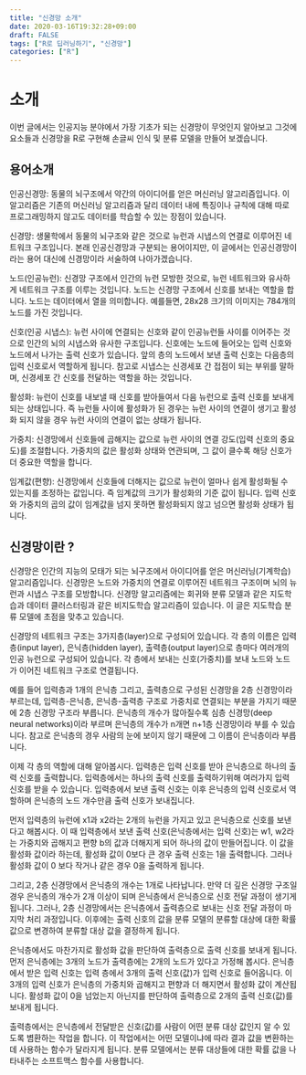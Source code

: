 ```yaml
---
title: "신경망 소개"
date: 2020-03-16T19:32:28+09:00
draft: FALSE
tags: ["R로 딥러닝하기", "신경망"]
categories: ["R"]
---
```


# 소개

이번 글에서는 인공지능 분야에서 가장 기초가 되는 신경망이 무엇인지 알아보고 그것에 요소들과 신경망을 R로 구현해 손글씨 인식 및 분류 모델을 만들어 보겠습니다.  

## 용어소개

인공신경망: 동물의 뇌구조에서 약간의 아이디어를 얻은 머신러닝 알고리즘입니다. 이 알고리즘은 기존의 머신러닝 알고리즘과 달리 데이터 내에 특징이나 규칙에 대해 따로 프로그래밍하지 않고도 데이터를 학습할 수 있는 장점이 있습니다.

신경망: 생물학에서 동물의 뇌구조와 같은 것으로 뉴런과 시냅스의 연결로 이루어진 네트워크 구조입니다. 본래 인공신경망과 구분되는 용어이지만, 이 글에서는 인공신경망이라는 용어 대신에 신경망이라 서술하여 나아가겠습니다.

노드(인공뉴런): 신경망 구조에서 인간의 뉴런 모방한 것으로, 뉴런 네트워크와 유사하게 네트워크 구조를 이루는 것입니다. 노드는 신경망 구조에서 신호를 보내는 역할을 합니다. 노드는 데이터에서 열을 의미합니다. 예를들면, 28x28 크기의 이미지는 784개의 노드를 가진 것입니다.         

신호(인공 시냅스): 뉴런 사이에 연결되는 신호와 같이 인공뉴런들 사이를 이어주는 것으로 인간의 뇌의 시냅스와 유사한 구조입니다. 신호에는 노드에 들어오는 입력 신호와 노드에서 나가는 출력 신호가 있습니다. 앞의 층의 노드에서 보낸 출력 신호는 다음층의 입력 신호로서 역할하게 됩니다. 참고로 시냅스는 신경세포 간 접점이 되는 부위를 말하며, 신경세포 간 신호를 전달하는 역할을 하는 것입니다.      

활성화: 뉴런이 신호를 내보낼 때 신호를 받아들여서 다음 뉴런으로 출력 신호를 보내게 되는 상태입니다. 즉 뉴런들 사이에 활성화가 된 경우는 뉴런 사이의 연결이 생기고 활성화 되지 않을 경우 뉴런 사이의 연결이 없는 상태가 됩니다.

가중치: 신경망에서 신호들에 곱해지는 값으로 뉴런 사이의 연결 강도(입력 신호의 중요도)를 조절합니다. 가중치의 값은 활성화 상태와 연관되며, 그 값이 클수록 해당 신호가 더 중요한 역할을 합니다.   

임계값(편향): 신경망에서 신호들에 더해지는 값으로 뉴런이 얼마나 쉽게 활성화될 수 있는지를 조정하는 값입니다. 즉 임계값의 크기가 활성화의 기준 값이 됩니다. 입력 신호와 가중치의 곱의 값이 임계값을 넘지 못하면 활성화되지 않고 넘으면 활성화 상태가 됩니다.

## 신경망이란 ?

신경망은 인간의 지능의 모태가 되는 뇌구조에서 아이디어를 얻은 머신러닝(기계학습) 알고리즘입니다. 신경망은 노드와 가중치의 연결로 이루어진 네트워크 구조이며 뇌의 뉴런과 시냅스 구조를 모방합니다. 신경망 알고리즘에는 회귀와 분류 모델과 같은 지도학습과 데이터 클러스터링과 같은 비지도학습 알고리즘이 있습니다. 이 글은 지도학습 분류 모델에 초점을 맞추고 있습니다.

신경망의 네트워크 구조는 3가지층(layer)으로 구성되어 있습니다. 각 층의 이름은 입력층(input layer), 은닉층(hidden layer), 출력층(output layer)으로 층마다 여러개의 인공 뉴런으로 구성되어 있습니다. 각 층에서 보내는 신호(가중치)를 보내 노드와 노드가 이어진 네트워크 구조로 연결됩니다.

예를 들어 입력층과 1개의 은닉층 그리고, 출력층으로 구성된 신경망을 2층 신경망이라 부르는데, 입력층-은닉층, 은닉층-출력층 구조로 가중치로 연결되는 부분을 가지기 때문에 2층 신경망 구조라 부릅니다. 은닉층의 개수가 많아질수록 심층 신경망(deep neural networks)이라 부르며 은닉층의 개수가 n개면 n+1층 신경망이라 부를 수 있습니다. 참고로 은닉층의 경우 사람의 눈에 보이지 않기 때문에 그 이름이 은닉층이라 부릅니다.

이제 각 층의 역할에 대해 알아봅시다. 입력층은 입력 신호를 받아 은닉층으로 하나의 출력 신호를 출력합니다. 입력층에서는 하나의 출력 신호를 출력하기위해 여러가지 입력 신호를 받을 수 있습니다. 입력층에서 보낸 출력 신호는 이후 은닉층의 입력 신호로서 역할하며 은닉층의 노드 개수만큼 출력 신호가 보내집니다.

먼저 입력층의 뉴런에 x1과 x2라는 2개의 뉴런을 가지고 있고 은닉층으로 신호를 보낸다고 해봅시다. 이 때 입력층에서 보낸 출력 신호(은닉층에서는 입력 신호)는 w1, w2라는 가중치와 곱해지고 편향 b의 값과 더해지게 되어 하나의 값이 만들어집니다. 이 값을 활성화 값이라 하는데, 활성화 값이 0보다 큰 경우 출력 신호는 1을 출력합니다. 그러나 활성화 값이 0 보다 작거나 같은 경우 0을 출력하게 됩니다.  

그리고, 2층 신경망에서 은닉층의 개수는 1개로 나타납니다. 만약 더 깊은 신경망 구조일 경우 은닉층의 개수가 2개 이상이 되며 은닉층에서 은닉층으로 신호 전달 과정이 생기게 됩니다. 그러나, 2층 신경망에서는 은닉층에서 출력층으로 보내는  신호 전달 과정이 마지막 처리 과정입니다. 이후에는 출력 신호의 값을 분류 모델의 분류할 대상에 대한 확률 값으로 변경하여 분류할 대상 값을 결정하게 됩니다.

은닉층에서도 마찬가지로 활성화 값을 판단하여 출력층으로 출력 신호를 보내게 됩니다. 먼저 은닉층에는 3개의 노드가 출력층에는 2개의 노드가 있다고 가정해 봅시다. 은닉층에서 받은 입력 신호는 입력 층에서 3개의 출력 신호(값)가 입력 신호로 들어옵니다. 이 3개의 입력 신호가 은닉층의 가중치와 곱해지고 편향과 더 해지면서 활성화 값이 계산됩니다. 활성화 값이 0을 넘었는지 아닌지를 판단하여 출력층으로 2개의 출력 신호(값)를 보내게 됩니다.

출력층에서는 은닉층에서 전달받은 신호(값)를 사람이 어떤 분류 대상 값인지 알 수 있도록 볌환하는 작업을 합니다. 이 작업에서는 어떤 모델이냐에 따라 결과 값을 변환하는데 사용하는 함수가 달라지게 됩니다. 분류 모델에서는 분류 대상들에 대한 확률 값을 나타내주는 소프트맥스 함수를 사용합니다.  
